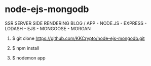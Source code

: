 # node-ejs-mongodb

SSR SERVER SIDE RENDERING BLOG / APP - NODE.JS - EXPRESS - LODASH - EJS - MONGOOSE - MORGAN

1. $ git clone https://github.com/KKCrypto/node-ejs-mongodb.git

2. $ npm install

3. $ nodemon app
